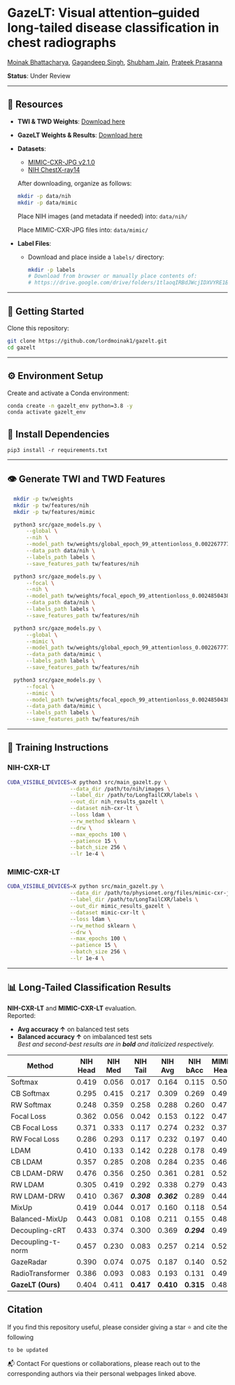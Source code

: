 # GazeLT: Visual attention–guided long-tailed disease classification in chest radiographs
[Moinak Bhattacharya](https://sites.google.com/stonybrook.edu/moinakbhattacharya), [Gagandeep Singh](https://www.columbiaradiology.org/profile/gagandeep-singh-mbbs), [Shubham Jain](https://www3.cs.stonybrook.edu/~jain/), [Prateek Prasanna](https://you.stonybrook.edu/imaginelab/)

**Status**: Under Review

---

## 🔗 Resources

- **TWI & TWD Weights**: [Download here](https://drive.google.com/drive/folders/1nrfZ2rBj9If-yy-O3lCRqUe9bO93OaHj?usp=sharing)
- **GazeLT Weights & Results**: [Download here](https://drive.google.com/drive/folders/10wA9KePZ6Yux2G_jiI9Y2urgYDJP_S4b?usp=share_link)
- **Datasets**:
  - [MIMIC-CXR-JPG v2.1.0](https://physionet.org/content/mimic-cxr-jpg/2.1.0/)
  - [NIH ChestX-ray14](https://nihcc.app.box.com/v/ChestXray-NIHCC)

  After downloading, organize as follows:
  ```bash
  mkdir -p data/nih
  mkdir -p data/mimic
  ```

  Place NIH images (and metadata if needed) into: `data/nih/`
  
  Place MIMIC-CXR-JPG files into: `data/mimic/`
- **Label Files**:
  - Download and place inside a `labels/` directory:
    ```bash
    mkdir -p labels
    # Download from browser or manually place contents of:
    # https://drive.google.com/drive/folders/1tlaoqIRBdJWcjIDXVYRE1BOmUtwc_qW-?usp=sharing
    ```

---

## 🚀 Getting Started

Clone this repository:

```bash
git clone https://github.com/lordmoinak1/gazelt.git
cd gazelt
```

---

## ⚙️ Environment Setup

Create and activate a Conda environment:

```bash
conda create -n gazelt_env python=3.8 -y
conda activate gazelt_env
```

## 🔧 Install Dependencies

```pip3 install -r requirements.txt```

---

## 👁️ Generate TWI and TWD Features

```bash
  mkdir -p tw/weights
  mkdir -p tw/features/nih
  mkdir -p tw/features/mimic
```
```bash
  python3 src/gaze_models.py \
      --global \
      --nih \
      --model_path tw/weights/global_epoch_99_attentionloss_0.002267777990709874.pt \
      --data_path data/nih \
      --labels_path labels \
      --save_features_path tw/features/nih

  python3 src/gaze_models.py \
      --focal \
      --nih \
      --model_path tw/weights/focal_epoch_99_attentionloss_0.0024850438985595247.pt \
      --data_path data/nih \
      --labels_path labels \
      --save_features_path tw/features/nih

  python3 src/gaze_models.py \
      --global \
      --mimic \
      --model_path tw/weights/global_epoch_99_attentionloss_0.002267777990709874.pt \
      --data_path data/mimic \
      --labels_path labels \
      --save_features_path tw/features/nih

  python3 src/gaze_models.py \
      --focal \
      --mimic \
      --model_path tw/weights/focal_epoch_99_attentionloss_0.0024850438985595247.pt \
      --data_path data/mimic \
      --labels_path labels \
      --save_features_path tw/features/nih
```

---

## 🚀 Training Instructions
### NIH-CXR-LT

```bash
CUDA_VISIBLE_DEVICES=X python3 src/main_gazelt.py \
                    --data_dir /path/to/nih/images \
                    --label_dir /path/to/LongTailCXR/labels \
                    --out_dir nih_results_gazelt \
                    --dataset nih-cxr-lt \
                    --loss ldam \
                    --rw_method sklearn \
                    --drw \
                    --max_epochs 100 \
                    --patience 15 \
                    --batch_size 256 \
                    --lr 1e-4 \
```
### MIMIC-CXR-LT
```bash
CUDA_VISIBLE_DEVICES=X python src/main_gazelt.py \
                    --data_dir /path/to/physionet.org/files/mimic-cxr-jpg/2.0.0 \
                    --label_dir /path/to/LongTailCXR/labels \
                    --out_dir mimic_results_gazelt \
                    --dataset mimic-cxr-lt \
                    --loss ldam \
                    --rw_method sklearn \
                    --drw \
                    --max_epochs 100 \
                    --patience 15 \
                    --batch_size 256 \
                    --lr 1e-4 \
```
---

## 📊 Long-Tailed Classification Results

**NIH-CXR-LT** and **MIMIC-CXR-LT** evaluation.  
Reported:  
- **Avg accuracy ↑** on balanced test sets  
- **Balanced accuracy ↑** on imbalanced test sets  
_Best and second-best results are in **bold** and _italicized_ respectively._

| Method                  | NIH Head | NIH Med | NIH Tail | NIH Avg | NIH bAcc | MIMIC Head | MIMIC Med | MIMIC Tail | MIMIC Avg | MIMIC bAcc |
|------------------------|----------|---------|----------|---------|----------|-------------|------------|-------------|-------------|--------------|
| Softmax                | 0.419    | 0.056   | 0.017    | 0.164   | 0.115    | 0.503       | 0.039      | 0.022       | 0.188       | 0.169        |
| CB Softmax             | 0.295    | 0.415   | 0.217    | 0.309   | 0.269    | 0.493       | 0.167      | 0.222       | 0.294       | 0.227        |
| RW Softmax             | 0.248    | 0.359   | 0.258    | 0.288   | 0.260    | 0.473       | 0.139      | 0.133       | 0.249       | 0.211        |
| Focal Loss             | 0.362    | 0.056   | 0.042    | 0.153   | 0.122    | 0.477       | 0.044      | 0.022       | 0.181       | 0.172        |
| CB Focal Loss          | 0.371    | 0.333   | 0.117    | 0.274   | 0.232    | 0.373       | 0.117      | 0.344       | 0.278       | 0.191        |
| RW Focal Loss          | 0.286    | 0.293   | 0.117    | 0.232   | 0.197    | 0.403       | 0.283      | 0.211       | 0.299       | 0.239        |
| LDAM                   | 0.410    | 0.133   | 0.142    | 0.228   | 0.178    | 0.497       | 0.000      | 0.000       | 0.166       | 0.165        |
| CB LDAM                | 0.357    | 0.285   | 0.208    | 0.284   | 0.235    | 0.467       | 0.161      | 0.211       | 0.280       | 0.225        |
| CB LDAM-DRW            | 0.476    | 0.356   | 0.250    | 0.361   | 0.281    | 0.520       | 0.156      | 0.356       | 0.344       | 0.267        |
| RW LDAM                | 0.305    | 0.419   | 0.292    | 0.338   | 0.279    | 0.437       | 0.250      | 0.167       | 0.284       | 0.243        |
| RW LDAM-DRW            | 0.410    | 0.367   | _**0.308**_ | _**0.362**_ | 0.289    | 0.447       | 0.256      | 0.311       | 0.338       | 0.275        |
| MixUp                  | 0.419    | 0.044   | 0.017    | 0.160   | 0.118    | 0.543       | 0.011      | 0.011       | 0.189       | 0.176        |
| Balanced-MixUp         | 0.443    | 0.081   | 0.108    | 0.211   | 0.155    | 0.480       | 0.039      | 0.011       | 0.177       | 0.168        |
| Decoupling-cRT         | 0.433    | 0.374   | 0.300    | 0.369   | _**0.294**_ | 0.490       | 0.306      | _**0.367**_ | _**0.387**_ | **0.296**    |
| Decoupling-τ-norm      | 0.457    | 0.230   | 0.083    | 0.257   | 0.214    | 0.520       | 0.167      | 0.067       | 0.251       | 0.230        |
| GazeRadar              | 0.390    | 0.074   | 0.075    | 0.187   | 0.140    | 0.527       | 0.006      | 0.000       | 0.279       | 0.174        |
| RadioTransformer       | 0.386    | 0.093   | 0.083    | 0.193   | 0.131    | 0.493       | 0.000      | 0.000       | 0.260       | 0.164        |
| **GazeLT (Ours)**      | 0.404    | 0.411   | **0.417**| **0.410**| **0.315**| 0.480       | 0.278      | **0.489**   | **0.418**   | _**0.292**_  |


## Citation
If you find this repository useful, please consider giving a star :star: and cite the following
```
to be updated
```

📬 Contact
For questions or collaborations, please reach out to the corresponding authors via their personal webpages linked above.



